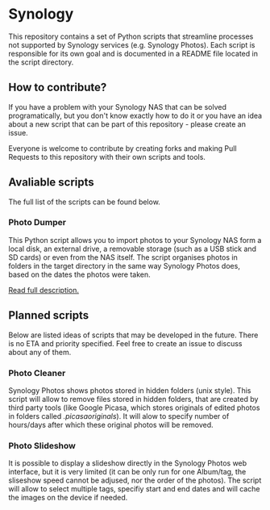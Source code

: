 # Synology

This repository contains a set of Python scripts that streamline processes not supported by Synology services (e.g. Synology Photos). Each script is responsible for its own goal and is documented in a README file located in the script directory.

## How to contribute?

If you have a problem with your Synology NAS that can be solved programatically, but you don't know exactly how to do it or you have an idea about a new script that can be part of this repository - please create an issue.

Everyone is welcome to contribute by creating forks and making Pull Requests to this repository with their own scripts and tools.

## Avaliable scripts

The full list of the scripts can be found below.

### Photo Dumper

This Python script allows you to import photos to your Synology NAS form a local disk, an external drive, a removable storage (such as a USB stick and SD cards) or even from the NAS itself. The script organises photos in folders in the target directory in the same way Synology Photos does, based on the dates the photos were taken.

[Read full description.](https://github.com/filipliwinski/Synology/tree/master/src/photo_dumper)

## Planned scripts

Below are listed ideas of scripts that may be developed in the future. There is no ETA and priority specified. Feel free to create an issue to discuss about any of them.

### Photo Cleaner

Synology Photos shows photos stored in hidden folders (unix style). This script will allow to remove files stored in hidden folders, that are created by third party tools (like Google Picasa, which stores originals of  edited photos in folders called _.picasaoriginals_). It will alow to specify number of hours/days after which these original photos will be removed.

### Photo Slideshow

It is possible to display a slideshow directly in the Synology Photos web interface, but it is very limited (it can be only run for one Album/tag, the sliseshow speed cannot be adjused, nor the order of the photos). The script will allow to select multiple tags, specifiy start and end dates and will cache the images on the device if needed.

